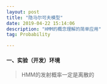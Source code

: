 ```yaml
---
layout: post
title: "隐马尔可夫模型"
date: 2019-04-22 15:14:06 
description: "HMM的概念理解的简单应用"
tag: Probability

---
```


#### 一、实验（开发）环境

> HMM的发射概率一定是离散的